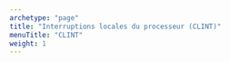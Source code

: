 ```yaml
---
archetype: "page"
title: "Interruptions locales du processeur (CLINT)"
menuTitle: "CLINT"
weight: 1
---
```

